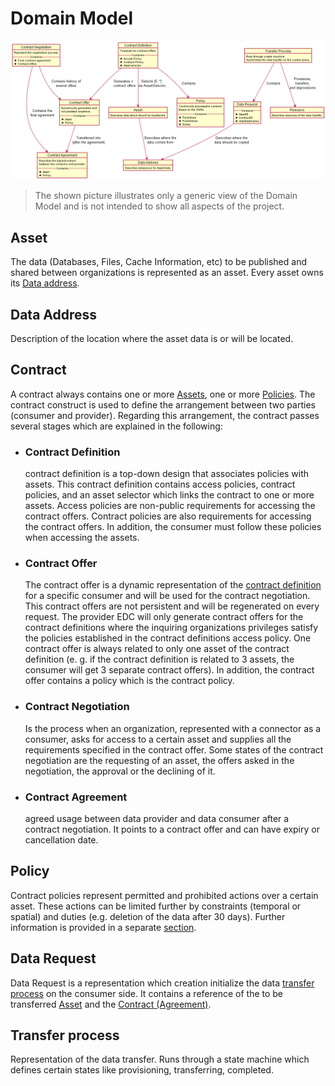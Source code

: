 # Domain Model

![domain-model](diagrams/domain-model.png)
> The shown picture illustrates only a generic view of the Domain Model and is not intended to show all aspects of the project.

## Asset

The data (Databases, Files, Cache Information, etc) to be published and shared between organizations is represented as
an asset. Every asset owns its [Data address](#data-address).

## Data Address

Description of the location where the asset data is or will be located.

## Contract

A contract always contains one or more [Assets](#asset), one or more [Policies](#policy). The contract construct is used
to define the arrangement between two parties (consumer and provider). Regarding this arrangement, the contract passes
several stages which are explained in the following:

* ### Contract Definition

  contract definition is a top-down design that associates policies with assets. This contract definition contains
  access policies, contract policies, and an asset selector which links the contract to one or more assets. Access
  policies are non-public requirements for accessing the contract offers. Contract policies are also requirements for
  accessing the contract offers. In addition, the consumer must follow these policies when accessing the assets.

* ### Contract Offer

  The contract offer is a dynamic representation of the [contract definition](#contract-definition)
  for a specific consumer and will be used for the contract negotiation. This contract offers are not persistent and
  will be regenerated on every request. The provider EDC will only generate contract offers for the contract definitions
  where the inquiring organizations privileges satisfy the policies established in the contract definitions access
  policy. One contract offer is always related to only one asset of the contract definition (e. g. if the contract
  definition is related to 3 assets, the consumer will get 3 separate contract offers). In addition, the contract offer
  contains a policy which is the contract policy.

* ### Contract Negotiation

  Is the process when an organization, represented with a connector as a consumer, asks for access to a certain asset
  and supplies all the requirements specified in the contract offer. Some states of the contract negotiation are the
  requesting of an asset, the offers asked in the negotiation, the approval or the declining of it.

* ### Contract Agreement

  agreed usage between data provider and data consumer after a contract negotiation. It points to a contract offer and
  can have expiry or cancellation date.

## Policy

Contract policies represent permitted and prohibited actions over a certain asset. These actions can be limited further
by constraints (temporal or spatial) and duties (e.g. deletion of the data after 30 days). Further information is
provided in a separate [section](Policies.md).

## Data Request

Data Request is a representation which creation initialize the data [transfer process](#transfer-process) on the
consumer side. It contains a reference of the to be transferred [Asset](#asset) and
the [Contract (Agreement)](#contract-agreement).

## Transfer process

Representation of the data transfer. Runs through a state machine which defines certain states like provisioning,
transferring, completed.